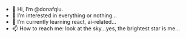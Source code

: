 - 👋 Hi, I’m @donafqiu.
- 👀 I’m interested in everything or nothing...
- 🌱 I’m currently learning react, ai-related...
- 📫 How to reach me: look at the sky...yes, the brightest star is me...

<!---
donafqiu/donafqiu is a ✨ special ✨ repository because its `README.md` (this file) appears on your GitHub profile.
You can click the Preview link to take a look at your changes.
--->
